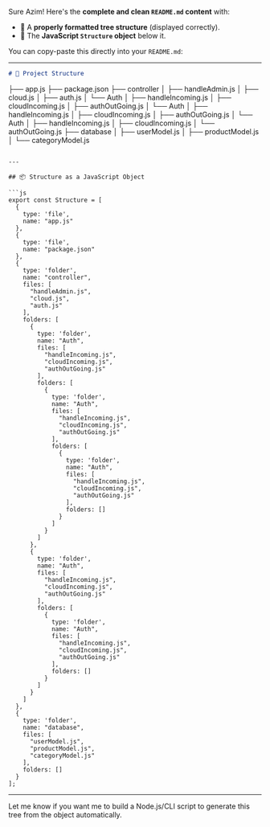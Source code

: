 Sure Azim! Here's the **complete and clean `README.md` content** with:

* 📁 A **properly formatted tree structure** (displayed correctly).
* 🧠 The **JavaScript `Structure` object** below it.

You can copy-paste this directly into your `README.md`:

---

```markdown
# 📁 Project Structure

```

├── app.js
├── package.json
├── controller
│   ├── handleAdmin.js
│   ├── cloud.js
│   ├── auth.js
│   └── Auth
│       ├── handleIncoming.js
│       ├── cloudIncoming.js
│       ├── authOutGoing.js
│       └── Auth
│           ├── handleIncoming.js
│           ├── cloudIncoming.js
│           ├── authOutGoing.js
│           └── Auth
│               ├── handleIncoming.js
│               ├── cloudIncoming.js
│               └── authOutGoing.js
├── database
│   ├── userModel.js
│   ├── productModel.js
│   └── categoryModel.js

````

---

## 📦 Structure as a JavaScript Object

```js
export const Structure = [
  {
    type: 'file',
    name: "app.js"
  },
  {
    type: 'file',
    name: "package.json"
  },
  {
    type: 'folder',
    name: "controller",
    files: [
      "handleAdmin.js",
      "cloud.js",
      "auth.js"
    ],
    folders: [
      {
        type: 'folder',
        name: "Auth",
        files: [
          "handleIncoming.js",
          "cloudIncoming.js",
          "authOutGoing.js"
        ],
        folders: [
          {
            type: 'folder',
            name: "Auth",
            files: [
              "handleIncoming.js",
              "cloudIncoming.js",
              "authOutGoing.js"
            ],
            folders: [
              {
                type: 'folder',
                name: "Auth",
                files: [
                  "handleIncoming.js",
                  "cloudIncoming.js",
                  "authOutGoing.js"
                ],
                folders: []
              }
            ]
          }
        ]
      },
      {
        type: 'folder',
        name: "Auth",
        files: [
          "handleIncoming.js",
          "cloudIncoming.js",
          "authOutGoing.js"
        ],
        folders: [
          {
            type: 'folder',
            name: "Auth",
            files: [
              "handleIncoming.js",
              "cloudIncoming.js",
              "authOutGoing.js"
            ],
            folders: []
          }
        ]
      }
    ]
  },
  {
    type: 'folder',
    name: "database",
    files: [
      "userModel.js",
      "productModel.js",
      "categoryModel.js"
    ],
    folders: []
  }
];
````

---

Let me know if you want me to build a Node.js/CLI script to generate this tree from the object automatically.
